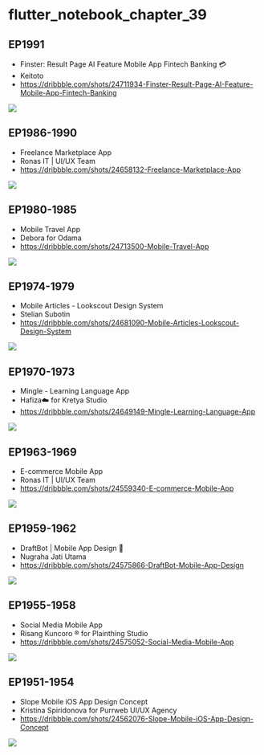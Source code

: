 # flutter_notebook_chapter_39

## EP1991

- Finster: Result Page AI Feature Mobile App Fintech Banking 💳
- Keitoto
- https://dribbble.com/shots/24711934-Finster-Result-Page-AI-Feature-Mobile-App-Fintech-Banking

<img src="https://cdn.dribbble.com/userupload/16151559/file/original-01a16daedc824a9bfe943ed57bfff147.png?resize=1905x1429"/>

## EP1986-1990

- Freelance Marketplace App
- Ronas IT | UI/UX Team
- https://dribbble.com/shots/24658132-Freelance-Marketplace-App

<img src="https://cdn.dribbble.com/userupload/15994753/file/original-bf1dfc14e350a4d79d2a03e668345e0c.png?resize=1905x1429"/>

## EP1980-1985

- Mobile Travel App
- Debora for Odama
- https://dribbble.com/shots/24713500-Mobile-Travel-App

<img src="https://cdn.dribbble.com/userupload/16156868/file/original-6280f51d0f1c8deace770d39685c0ed3.png?resize=1905x1429"/>

## EP1974-1979

- Mobile Articles - Lookscout Design System
- Stelian Subotin
- https://dribbble.com/shots/24681090-Mobile-Articles-Lookscout-Design-System

<img src="https://cdn.dribbble.com/userupload/16061305/file/original-dbc99bfd2f090a679324e686d90c9040.png?resize=1905x1429"/>

## EP1970-1973

- Mingle - Learning Language App
- Hafiza☁️ for Kretya Studio
- https://dribbble.com/shots/24649149-Mingle-Learning-Language-App

<img src="https://cdn.dribbble.com/userupload/15969297/file/original-9e7eea10a5307d1d471e01da1c2e0817.png?resize=1905x1429"/>

## EP1963-1969

- E-commerce Mobile App
- Ronas IT | UI/UX Team
- https://dribbble.com/shots/24559340-E-commerce-Mobile-App

<img src="https://cdn.dribbble.com/userupload/15708411/file/original-68258d43526d46ed34744099d908a81e.png?resize=1905x1429"/>

## EP1959-1962

- DraftBot | Mobile App Design 🤖
- Nugraha Jati Utama
- https://dribbble.com/shots/24575866-DraftBot-Mobile-App-Design

<img src="https://cdn.dribbble.com/userupload/15758428/file/original-d32a2813312bdc86c3d6eb05fb2cc6de.png?resize=1905x1429"/>

## EP1955-1958

- Social Media Mobile App
- Risang Kuncoro ® for Plainthing Studio
- https://dribbble.com/shots/24575052-Social-Media-Mobile-App

<img src="https://cdn.dribbble.com/userupload/15756184/file/original-b4eea39f07ee6a3d78ed6cf70664939e.png?resize=1600x1200"/>


## EP1951-1954

- Slope Mobile iOS App Design Concept
- Kristina Spiridonova for Purrweb UI/UX Agency
- https://dribbble.com/shots/24562076-Slope-Mobile-iOS-App-Design-Concept

<img src="https://cdn.dribbble.com/userupload/15716628/file/original-4cacc017dc5a5e1156a6b08882f516ce.png?resize=1905x1429"/>


